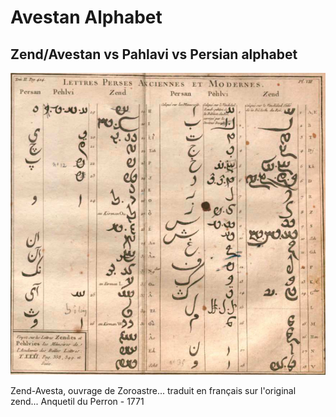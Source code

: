 # Avestan Alphabet

## Zend/Avestan vs Pahlavi vs Persian alphabet

![alphabet](./screenshot.png)

Zend-Avesta, ouvrage de Zoroastre... traduit en français sur l'original zend... Anquetil du Perron - 1771
